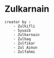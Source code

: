 # Zulkarnain
    creator by :
        - Zulkifli
        - Syuaib
        - Zulkarnain
        - Zulhaq
        - Zulfikar
        - Zul Ainun
        - Zulfahmi